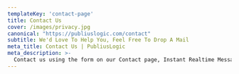 ```yaml
---
templateKey: 'contact-page'
title: Contact Us
cover: /images/privacy.jpg
canonical: "https://publiuslogic.com/contact"
subtitle: We'd Love To Help You, Feel Free To Drop A Mail
meta_title: Contact Us | PubliusLogic
meta_description: >-
  Contact us using the form on our Contact page, Instant Realtime Messages can be sent to Admin by phone or computer through Mansbooks Slack account using Netlify functions.
---
```

